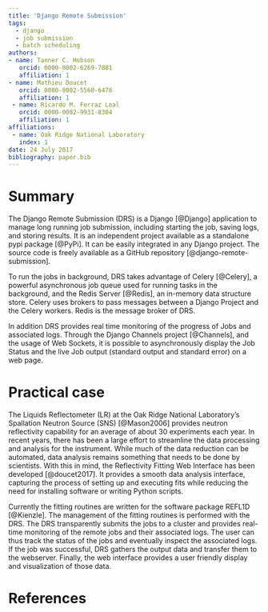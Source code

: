 ```yaml
---
title: 'Django Remote Submission'
tags:
  - django
  - job submission
  - batch scheduling
authors:
- name: Tanner C. Hobson
   orcid: 0000-0002-6269-7881
   affiliation: 1
- name: Mathieu Doucet
   orcid: 0000-0002-5560-6478
   affiliation: 1
 - name: Ricardo M. Ferraz Leal
   orcid: 0000-0002-9931-8304
   affiliation: 1
affiliations:
 - name: Oak Ridge National Laboratory
   index: 1
date: 24 July 2017
bibliography: paper.bib
---
```


# Summary

The Django Remote Submission (DRS) is a Django [@Django] application to manage long running job submission, including starting the job, saving logs, and storing results. It is an independent project available as a standalone pypi package [@PyPi]. It can be easily integrated in any Django project. The source code is freely available as a GitHub repository [@django-remote-submission].

To run the jobs in background, DRS takes advantage of Celery [@Celery], a powerful asynchronous job queue used for running tasks in the background, and the Redis Server [@Redis], an in-memory data structure store. Celery uses brokers to pass messages between a Django Project and the Celery workers. Redis is the message broker of DRS.

In addition DRS provides real time monitoring of the progress of Jobs and associated logs. Through the Django Channels project [@Channels], and the usage of Web Sockets, it is possible to asynchronously display the Job Status and the live Job output (standard output and standard error) on a web page.

# Practical case

The Liquids Reflectometer (LR) at the Oak Ridge National Laboratory’s Spallation Neutron Source (SNS) [@Mason2006] provides neutron reflectivity capability for an average of about 30 experiments each year. In recent years, there has been a large effort to streamline the data processing and analysis for the instrument. While much of the data reduction can be automated, data analysis remains something that needs to be done by scientists. 
With this in mind, the Reflectivity Fitting Web Interface has been developed [@doucet2017]. It provides a smooth data analysis interface, capturing the process of setting up and executing fits while reducing the need for installing software or writing Python scripts.

Currently the fitting routines are written for the software package REFL1D [@Kienzle]. The management of the fitting routines is performed with the DRS. The DRS transparently submits the jobs to a cluster and provides real-time monitoring of the remote jobs and their associated logs. The user can thus track the status of the jobs and eventually inspect the associated logs. If the job was successful, DRS gathers the output data and transfer them to the webserver. Finally, the web interface provides a user friendly display and visualization of those data.

# References

